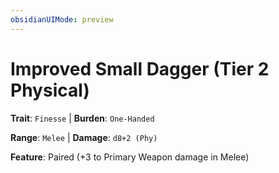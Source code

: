 ```yaml
---
obsidianUIMode: preview
---
```

# Improved Small Dagger (Tier 2 Physical)

**Trait**: `Finesse` | **Burden**: `One-Handed`

**Range**: `Melee` | **Damage**: `d8+2 (Phy)`

**Feature**: Paired (+3 to Primary Weapon damage in Melee)
